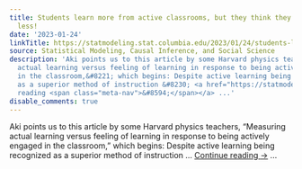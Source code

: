 ```yaml
---
title: Students learn more from active classrooms, but they think they’re learning
  less!
date: '2023-01-24'
linkTitle: https://statmodeling.stat.columbia.edu/2023/01/24/students-learn-more-from-active-classrooms-but-theyre-not-always-aware-of-this/
source: Statistical Modeling, Causal Inference, and Social Science
description: 'Aki points us to this article by some Harvard physics teachers, &#8220;Measuring
  actual learning versus feeling of learning in response to being actively engaged
  in the classroom,&#8221; which begins: Despite active learning being recognized
  as a superior method of instruction &#8230; <a href="https://statmodeling.stat.columbia.edu/2023/01/24/students-learn-more-from-active-classrooms-but-theyre-not-always-aware-of-this/">Continue
  reading <span class="meta-nav">&#8594;</span></a> ...'
disable_comments: true
---
```

Aki points us to this article by some Harvard physics teachers, &#8220;Measuring actual learning versus feeling of learning in response to being actively engaged in the classroom,&#8221; which begins: Despite active learning being recognized as a superior method of instruction &#8230; <a href="https://statmodeling.stat.columbia.edu/2023/01/24/students-learn-more-from-active-classrooms-but-theyre-not-always-aware-of-this/">Continue reading <span class="meta-nav">&#8594;</span></a> ...